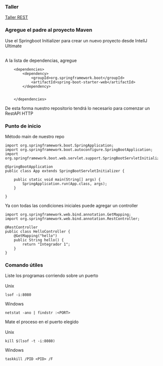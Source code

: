 ### Taller


<a href="https://docs.google.com/document/d/1eVsIclSsa5QXd2UZXWuFBEk5azrAltcGX1i1MuTqIJk/edit?usp=sharing">Taller REST</a>



### Agregue el padre al proyecto Maven


Use el Springboot Initializer para crear un nuevo proyecto desde IntellJ Ultimate </br></br>

A la lista de dependencias, agregue
```
    <dependencies>
        <dependency>
            <groupId>org.springframework.boot</groupId>
            <artifactId>spring-boot-starter-web</artifactId>
        </dependency>


    </dependencies>

```
De esta forma nuestro repositorio tendrá lo necesario para comenzar un RestAPI HTTP

### Punto de inicio
Método main de nuestro repo
```
import org.springframework.boot.SpringApplication;
import org.springframework.boot.autoconfigure.SpringBootApplication;
import org.springframework.boot.web.servlet.support.SpringBootServletInitializer;

@SpringBootApplication
public class App extends SpringBootServletInitializer {

    public static void main(String[] args) {
        SpringApplication.run(App.class, args);
    }

}
```

Ya con todas las condiciones iniciales puede agregar un controller
```
import org.springframework.web.bind.annotation.GetMapping;
import org.springframework.web.bind.annotation.RestController;

@RestController
public class HelloController {
    @GetMapping("hello")
    public String hello() {
        return "Integrador 1";
    }
}

```

### Comando útiles
Liste los programas corriendo sobre un puerto<br><br>
Unix
```
lsof -i:8080
```
Windows
```
netstat -ano | findstr :<PORT>
```

Mate el proceso en el puerto elegido<br><br>
Unix
```
kill $(lsof -t -i:8080)
```
Windows
```
taskkill /PID <PID> /F
```
